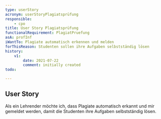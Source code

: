 ```yaml
---
type: userStory
acronym: userStoryPlagiatsprüfung
responsible:
    - cpo
title: User Story Plagiatsprüfung
functionalRequirement: PlagiatPruefung
asA: profInf 
iWantTo: Plagiate automatisch erkennen und melden
forThisReason: Studenten sollen ihre Aufgaben selbstständig lösen
history:
    v1:
        date: 2021-07-22
        comment: initially created
todo:

---
```


## User Story
Als ein Lehrender möchte ich, dass Plagiate automatisch erkannt und mir gemeldet werden, damit die Studenten ihre 
Aufgaben selbstständig lösen.
